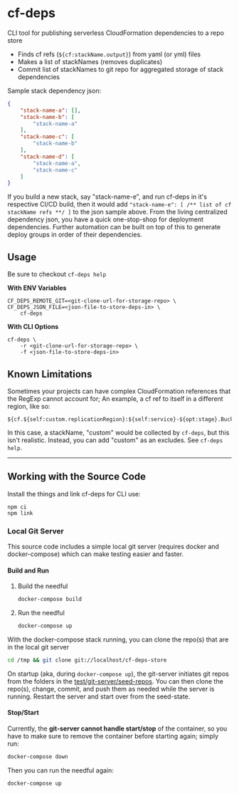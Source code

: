 # cf-deps

CLI tool for publishing serverless CloudFormation dependencies to a repo store
- Finds cf refs (`${cf:stackName.output}`) from yaml (or yml) files
- Makes a list of stackNames (removes duplicates)
- Commit list of stackNames to git repo for aggregated storage of stack dependencies

Sample stack dependency json:
```json
{
    "stack-name-a": [],
    "stack-name-b": [
        "stack-name-a"
    ],
    "stack-name-c": [
        "stack-name-b"
    ],
    "stack-name-d": [
        "stack-name-a",
        "stack-name-c"
    ]
}
```

If you build a new stack, say "stack-name-e", and run cf-deps in it's respective CI/CD build, then it would add `"stack-name-e": [ /** list of cf stackName refs **/ ]` to the json sample above. From the living centralized dependency json, you have a quick one-stop-shop for deployment dependencies. Further automation can be built on top of this to generate deploy groups in order of their dependencies.

## Usage

Be sure to checkout `cf-deps help`

**With ENV Variables**
```
CF_DEPS_REMOTE_GIT=<git-clone-url-for-storage-repo> \
CF_DEPS_JSON_FILE=<json-file-to-store-deps-in> \
    cf-deps
```

**With CLI Options**
```
cf-deps \
    -r <git-clone-url-for-storage-repo> \
    -f <json-file-to-store-deps-in>
```

## Known Limitations

Sometimes your projects can have complex CloudFormation references that the RegExp
cannot account for; An example, a cf ref to itself in a different region, like so:

```
${cf.${self:custom.replicationRegion}:${self:service}-${opt:stage}.BucketName}
```
In this case, a stackName, "custom" would be collected by `cf-deps`, but this isn't
realistic. Instead, you can add "custom" as an excludes. See `cf-deps help`.

---

## Working with the Source Code

Install the things and link cf-deps for CLI use:
```
npm ci
npm link
```

### Local Git Server

This source code includes a simple local git server (requires docker and docker-compose)
which can make testing easier and faster.

#### Build and Run

1. Build the needful
    ```bash
    docker-compose build
    ```
2. Run the needful
    ```bash
    docker-compose up
    ```

With the docker-compose stack running, you can clone the repo(s) that are in the
local git server

```bash
cd /tmp && git clone git://localhost/cf-deps-store
```

On startup (aka, during `docker-compose up`), the git-server initiates git repos
from the folders in the [test/git-server/seed-repos](test/git-server/seed-repos/). You can
then clone the repo(s), change, commit, and push them as needed while the server
is running. Restart the server and start over from the seed-state.

#### Stop/Start

Currently, the **git-server cannot handle start/stop** of the container, so you have
to make sure to remove the container before starting again; simply run:

```bash
docker-compose down
```

Then you can run the needful again:
```bash
docker-compose up
```